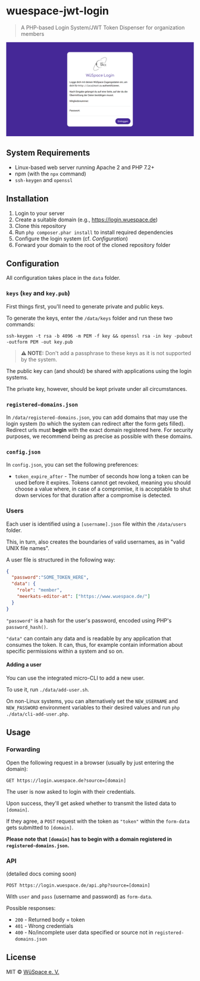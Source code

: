 # wuespace-jwt-login

> A PHP-based Login System/JWT Token Dispenser for organization members

![Screenshot](img/screenshot.png)

## System Requirements

- Linux-based web server running Apache 2 and PHP 7.2+
- npm (with the `npx` command)
- `ssh-keygen` and `openssl`

## Installation

1. Login to your server
2. Create a suitable domain (e.g., https://login.wuespace.de)
3. Clone this repository
4. Run `php composer.phar install` to install required dependencies
5. Configure the login system (cf. *Configuration*)
6. Forward your domain to the root of the cloned repository folder

## Configuration
All configuration takes place in the `data` folder.

### `keys` (`key` and `key.pub`)
First things first, you'll need to generate private and public keys.

To generate the keys, enter the `/data/keys` folder and run these two commands:

```shell
ssh-keygen -t rsa -b 4096 -m PEM -f key && openssl rsa -in key -pubout -outform PEM -out key.pub
```
> **:warning: NOTE:** Don't add a passphrase to these keys as it is not supported by the system.

The public key can (and should) be shared with applications using the login systems.

The private key, however, should be kept private under all circumstances.


### `registered-domains.json`

In `/data/registered-domains.json`, you can add domains that may use the login system (to which the system can redirect 
after the form gets filled). Redirect urls must **begin** with the exact domain registered here.
For security purposes, we recommend being as precise as possible with these domains.

### `config.json`

In `config.json`, you can set the following preferences:

- `token_expire_after` - The number of seconds how long a token can be used before it expires.
  Tokens cannot get revoked, meaning you should choose a value where, in case of a compromise,
  it is acceptable to shut down services for that duration after a compromise is detected.

### Users
Each user is identified using a `[username].json` file within the `/data/users` folder.

This, in turn, also creates the boundaries of valid usernames, as in "valid UNIX file names".

A user file is structured in the following way:

```json
{
  "password":"SOME_TOKEN_HERE",
  "data": {
    "role": "member",
    "meerkats-editor-at": ["https://www.wuespace.de/"]
  }
}
```

`"password"` is a hash for the user's password, encoded using PHP's `password_hash()`.

`"data"` can contain any data and is readable by any application that consumes the token. It can, thus, for example
contain information about specific permissions within a system and so on.

#### Adding a user

You can use the integrated micro-CLI to add a new user.

To use it, run `./data/add-user.sh`.

On non-Linux systems, you can alternatively set the `NEW_USERNAME` and
`NEW_PASSWORD` environment variables to their desired values and run
`php ./data/cli-add-user.php`.

## Usage

### Forwarding

Open the following request in a browser (usually by just entering the domain):

```http request
GET https://login.wuespace.de?source=[domain]
```

The user is now asked to login with their credentials.

Upon success, they'll get asked whether to transmit the listed data to `[domain]`.

If they agree, a `POST` request with the token as `"token"` within the `form-data` gets submitted to `[domain]`.

**Please note that `[domain]` has to begin with a domain registered in `registered-domains.json`.**

### API
(detailed docs coming soon)

```http request
POST https://login.wuespace.de/api.php?source=[domain]
```

With `user` and `pass` (username and password) as `form-data`.

Possible responses:
- `200` - Returned body = token
- `401` - Wrong credentials
- `400` - No/incomplete user data specified or source not in `registered-domains.json`

## License

MIT © [WüSpace e. V.](https://www.wuespace.de)
